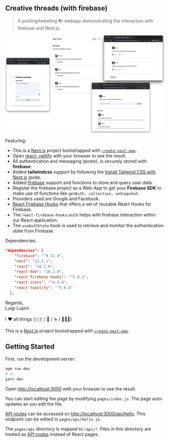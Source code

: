 ## Creative threads (with firebase)

> A posting/tweeting 📭 webapp demonstrating the interaction with firebase and Next.js.

![alt text](./capture.png)

Featuring:

- This is a [Next.js](https://nextjs.org/) project bootstrapped with [`create-next-app`](https://github.com/vercel/next.js/tree/canary/packages/create-next-app).
- Open [react-.netlify](https://react-.netlify.app/) with your browser to see the result.
- All authentication and messaging (posts), is securely stored with **firebase**.
- Added **tailwindcss** support by following the [Install Tailwind CSS with Next.js](https://tailwindcss.com/docs/guides/nextjs) guide.
- Added [firebase](https://www.npmjs.com/package/firebase) support and functions to store and query user data.
- Register the firebase project as a Web-App to get your **Firebase SDK** to make use of functions like `getAuth, collection, onSnapshot`.
- Providers used are Google and Facebook.
- [React Firebase Hooks](https://www.npmjs.com/package/react-firebase-hooks) that offers a set of reusable React Hooks for Firebase.
- The `react-firebase-hooks/auth` helps with firebase interaction within our React application.
- The `useAuthState` hook is used to retrieve and monitor the authentication state from Firebase.

Dependencies:

```json
"dependencies": {
    "firebase": "^9.11.0",
    "next": "12.3.1",
    "react": "18.2.0",
    "react-dom": "18.2.0",
    "react-firebase-hooks": "^5.0.3",
    "react-icons": "^4.4.0",
    "react-toastify": "^9.0.8"
  },
```

Regards, <br />
Luigi Lupini <br />
<br />
I ❤️ all things (🇮🇹 / 🛵 / ☕️ / 👨‍👩‍👧)<br />

This is a [Next.js](https://nextjs.org/) project bootstrapped with [`create-next-app`](https://github.com/vercel/next.js/tree/canary/packages/create-next-app).

## Getting Started

First, run the development server:

```bash
npm run dev
# or
yarn dev
```

Open [http://localhost:3000](http://localhost:3000) with your browser to see the result.

You can start editing the page by modifying `pages/index.js`. The page auto-updates as you edit the file.

[API routes](https://nextjs.org/docs/api-routes/introduction) can be accessed on [http://localhost:3000/api/hello](http://localhost:3000/api/hello). This endpoint can be edited in `pages/api/hello.js`.

The `pages/api` directory is mapped to `/api/*`. Files in this directory are treated as [API routes](https://nextjs.org/docs/api-routes/introduction) instead of React pages.
